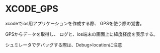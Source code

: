 # XCODE_GPS

xcodeでios用アプリケーションを作成する際、
GPSを使う際の覚書。

GPSからデータを取得し、
ログと、ios端末の画面上に緯度経度を表示する。

シュミレータでデバッグする際は、Debug>locationに注意
